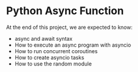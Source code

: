 # Python Async Function

At the end of this project, we are expected to know:

 - async and await syntax
 - How to execute an async program with asyncio
 - How to run concurrent coroutines
 - How to create asyncio tasks
 - How to use the random module
